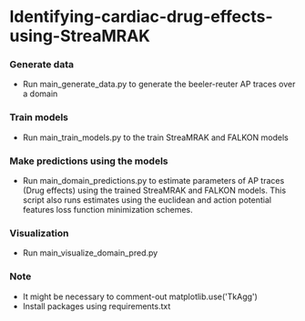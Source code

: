 # Identifying-cardiac-drug-effects-using-StreaMRAK

### Generate data
 - Run main_generate_data.py to generate the beeler-reuter AP traces over a domain

### Train models
 - Run main_train_models.py to the train StreaMRAK and FALKON models

### Make predictions using the models
- Run main_domain_predictions.py to estimate parameters of AP traces (Drug effects) using the trained 
  StreaMRAK and FALKON models. This script also runs estimates using the euclidean and action potential features
  loss function minimization schemes.

### Visualization
 - Run main_visualize_domain_pred.py

### Note
 - It might be necessary to comment-out matplotlib.use('TkAgg')
 - Install packages using requirements.txt
